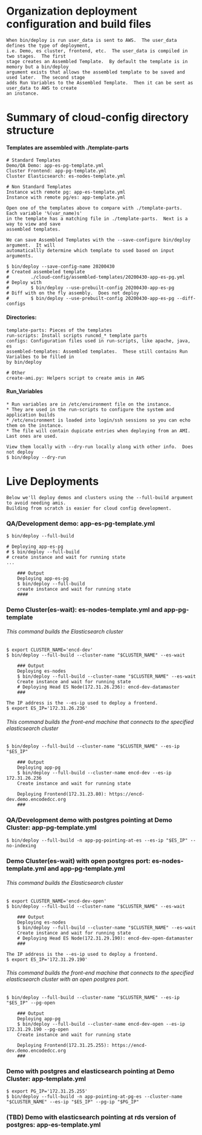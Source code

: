 Organization deployment configuration and build files
=====================================================
    When bin/deploy is run user_data is sent to AWS.  The user_data defines the type of deployment, 
    i.e. Demo, es cluster, frontend, etc.  The user_data is compiled in two stages.  The first 
    stage creates an Assembled Template.  By default the template is in memory but a bin/deploy
    argument exists that allows the assembled template to be saved and used later.  The second stage 
    adds Run Variables to the Assembled Template.  Then it can be sent as user_data to AWS to create
    an instance.

# Summary of cloud-config directory structure

#### Templates are assembled with ./template-parts
    # Standard Templates
    Demo/QA Demo: app-es-pg-template.yml
    Cluster Frontend: app-pg-template.yml
    Cluster Elasticsearch: es-nodes-template.yml
    
    # Non Standard Templates
    Instance with remote pg: app-es-template.yml
    Instance with remote pg/es: app-template.yml

    Open one of the templates above to compare with ./template-parts.  Each variable '%(var_name)s' 
    in the template has a matching file in ./template-parts.  Next is a way to view and save
    assembled templates.

    We can save Assembled Templates with the --save-configure bin/deploy argument.  It will 
    automaticallly determine which template to used based on input arguments.

    $ bin/deploy --save-config-name 20200430
    # Created assembeled template
    #        ./cloud-config/assembled-templates/20200430-app-es-pg.yml
    # Deploy with
    #        $ bin/deploy --use-prebuilt-config 20200430-app-es-pg
    # Diff with on the fly assembly.  Does not deploy
    #        $ bin/deploy --use-prebuilt-config 20200430-app-es-pg --diff-configs


#### Directories:
    template-parts: Pieces of the templates
    run-scripts: Install scripts runcmd_* template parts
    configs: Configuration files used in run-scripts, like apache, java, es
    assembled-templates: Assembled templates.  These still contains Run Varialbes to be filled in 
    by bin/deploy
    
    # Other
    create-ami.py: Helpers script to create amis in AWS

#### Run_Variables
    * Run variables are in /etc/environment file on the instance.  
    * They are used in the run-scripts to configure the system and application builds
    * /etc/environment is loaded into login/ssh sessions so you can echo them on the instance.
    * The file will contain dupicate entries when deploying from an AMI.  Last ones are used.
    
    View them locally with --dry-run locally along with other info.  Does not deploy
    $ bin/deploy --dry-run


# Live Deployments
    Below we'll deploy demos and clusters using the --full-build argument to avoid needing amis.  
    Building from scratch is easier for cloud config development.

### QA/Development demo: app-es-pg-template.yml
    $ bin/deploy --full-build
    
    # Deploying app-es-pg
    # $ bin/deploy --full-build
    # create instance and wait for running state
    ...

        ### Output
        Deploying app-es-pg
        $ bin/deploy --full-build
        create instance and wait for running state
        ####

### Demo Cluster(es-wait): es-nodes-template.yml and app-pg-template

###### This command builds the Elasticsearch cluster
    $ export CLUSTER_NAME='encd-dev'
    $ bin/deploy --full-build --cluster-name "$CLUSTER_NAME" --es-wait
   
        ### Output
        Deploying es-nodes
        $ bin/deploy --full-build --cluster-name "$CLUSTER_NAME" --es-wait
        Create instance and wait for running state
        # Deploying Head ES Node(172.31.26.236): encd-dev-datamaster
        ###

    The IP address is the --es-ip used to deploy a frontend.
    $ export ES_IP='172.31.26.236'

###### This command builds the front-end machine that connects to the specified elasticsearch cluster
    $ bin/deploy --full-build --cluster-name "$CLUSTER_NAME" --es-ip "$ES_IP"
    
        ### Output
        Deploying app-pg
        $ bin/deploy --full-build --cluster-name encd-dev --es-ip 172.31.26.236
        Create instance and wait for running state

        Deploying Frontend(172.31.23.80): https://encd-dev.demo.encodedcc.org
        ###

### QA/Development demo with postgres pointing at Demo Cluster: app-pg-template.yml
    $ bin/deploy --full-build -n app-pg-pointing-at-es --es-ip "$ES_IP" --no-indexing


### Demo Cluster(es-wait) with open postgres port: es-nodes-template.yml and app-pg-template.yml

###### This command builds the Elasticsearch cluster
    $ export CLUSTER_NAME='encd-dev-open'
    $ bin/deploy --full-build --cluster-name "$CLUSTER_NAME" --es-wait

        ### Output
        Deploying es-nodes
        $ bin/deploy --full-build --cluster-name "$CLUSTER_NAME" --es-wait
        Create instance and wait for running state
        # Deploying Head ES Node(172.31.29.190): encd-dev-open-datamaster
        ###

    The IP address is the --es-ip used to deploy a frontend.
    $ export ES_IP='172.31.29.190'

###### This command builds the front-end machine that connects to the specified elasticsearch cluster with an open postgres port.
    $ bin/deploy --full-build --cluster-name "$CLUSTER_NAME" --es-ip "$ES_IP" --pg-open
    
        ### Output
        Deploying app-pg
        $ bin/deploy --full-build --cluster-name encd-dev-open --es-ip 172.31.29.190 --pg-open
        Create instance and wait for running state

        Deploying Frontend(172.31.25.255): https://encd-dev.demo.encodedcc.org
        ###


### Demo with postgres and elasticsearch pointing at Demo Cluster: app-template.yml
    $ export PG_IP='172.31.25.255'
    $ bin/deploy --full-build -n app-pointing-at-pg-es --cluster-name "$CLUSTER_NAME" --es-ip "$ES_IP" --pg-ip "$PG_IP"


### (TBD) Demo with elasticsearch pointing at rds version of postgres: app-es-template.yml
